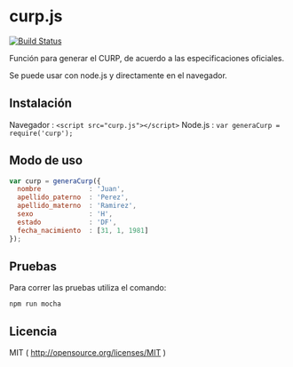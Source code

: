 curp.js
=======

[![Build Status](https://travis-ci.org/prestigos/curp.js.png?branch=master)](https://travis-ci.org/prestigos/curp.js)

Función para generar el CURP, de acuerdo a las especificaciones oficiales.

Se puede usar con node.js y directamente en el navegador.

## Instalación

Navegador : `<script src="curp.js"></script>`
Node.js   : `var generaCurp = require('curp');`

## Modo de uso

```javascript
var curp = generaCurp({
  nombre            : 'Juan',
  apellido_paterno  : 'Perez',
  apellido_materno  : 'Ramirez',
  sexo              : 'H',
  estado            : 'DF',
  fecha_nacimiento  : [31, 1, 1981]
});
```

## Pruebas

Para correr las pruebas utiliza el comando:

`npm run mocha`

## Licencia

MIT ( http://opensource.org/licenses/MIT )

